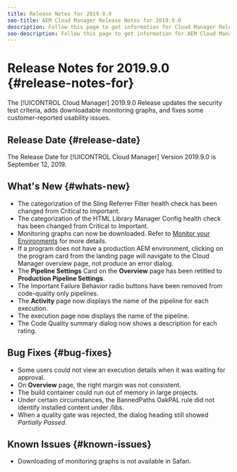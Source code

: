 ```yaml
---
title: Release Notes for 2019.9.0
seo-title: AEM Cloud Manager Release Notes for 2019.9.0
description: Follow this page to get information for Cloud Manager Release 2019.9.0.
seo-description: Follow this page to get information for AEM Cloud Manager Release 2019.9.0.
---
```

# Release Notes for 2019.9.0 {#release-notes-for}

The [!UICONTROL Cloud Manager] 2019.9.0 Release updates the security test criteria, adds downloadable monitoring graphs, and fixes some customer-reported usability issues.

## Release Date {#release-date}

The Release Date for [!UICONTROL Cloud Manager] Version 2019.9.0 is September 12, 2019.

## What's New {#whats-new}

* The categorization of the Sling Referrer Filter health check has been changed from Critical to Important.
* The categorization of the HTML Library Manager Config health check has been changed from Critical to Important.
* Monitoring graphs can now be downloaded. Refer to [Monitor your Environments](monitor-your-environments.md) for more details.
* If a program does not have a production AEM environment, clicking on the program card from the landing page will navigate to the Cloud Manager overview page, not produce an error dialog.
* The **Pipeline Settings** Card on the **Overview** page has been retitled to **Production Pipeline Settings**.
* The Important Failure Behavior radio buttons have been removed from code-quality only pipelines.
* The **Activity** page now displays the name of the pipeline for each execution.
* The execution page now displays the name of the pipeline.
* The Code Quality summary dialog now shows a description for each rating.

## Bug Fixes {#bug-fixes}

* Some users could not view an execution details when it was waiting for approval.
* On **Overview** page, the right margin was not consistent.
* The build container could run out of memory in large projects.
* Under certain circumstances, the BannedPaths OakPAL rule did not identify installed content under /libs.
* When a quality gate was rejected, the dialog heading still showed *Partially Passed*.

## Known Issues {#known-issues}

* Downloading of monitoring graphs is not available in Safari.
